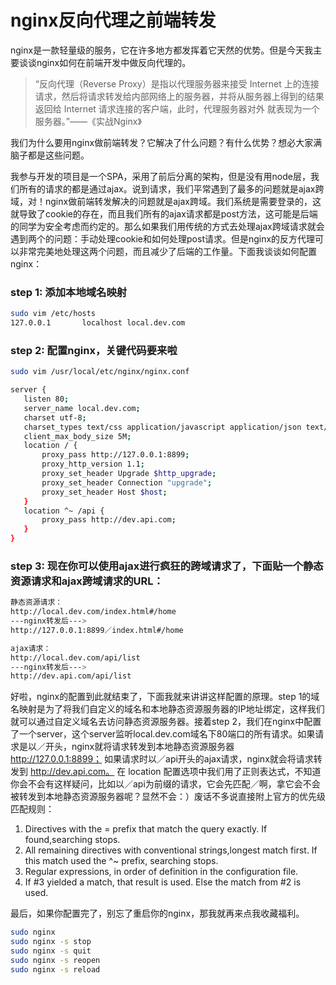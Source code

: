 # nginx反向代理之前端转发

nginx是一款轻量级的服务，它在许多地方都发挥着它天然的优势。但是今天我主要谈谈nginx如何在前端开发中做反向代理的。

> “反向代理（Reverse Proxy）是指以代理服务器来接受 Internet 上的连接请求，然后将请求转发给内部网络上的服务器，并将从服务器上得到的结果返回给 Internet 请求连接的客户端，此时，代理服务器对外   就表现为一个服务器。”——《实战Nginx》

我们为什么要用nginx做前端转发？它解决了什么问题？有什么优势？想必大家满脑子都是这些问题。

我参与开发的项目是一个SPA，采用了前后分离的架构，但是没有用node层，我们所有的请求的都是通过ajax。说到请求，我们平常遇到了最多的问题就是ajax跨域，对！nginx做前端转发解决的问题就是ajax跨域。我们系统是需要登录的，这就导致了cookie的存在，而且我们所有的ajax请求都是post方法，这可能是后端的同学为安全考虑而约定的。那么如果我们用传统的方式去处理ajax跨域请求就会遇到两个的问题：手动处理cookie和如何处理post请求。但是nginx的反方代理可以非常完美地处理这两个问题，而且减少了后端的工作量。下面我谈谈如何配置nginx：

###  step 1: 添加本地域名映射

```bash
sudo vim /etc/hosts
127.0.0.1       localhost local.dev.com
```

### step 2: 配置nginx，关键代码要来啦

```bash
sudo vim /usr/local/etc/nginx/nginx.conf

server {
   listen 80;
   server_name local.dev.com;
   charset utf-8;
   charset_types text/css application/javascript application/json text/plain;
   client_max_body_size 5M;
   location / {
       proxy_pass http://127.0.0.1:8899;
       proxy_http_version 1.1;
       proxy_set_header Upgrade $http_upgrade;
       proxy_set_header Connection "upgrade";
       proxy_set_header Host $host;
   }
   location ^~ /api {
       proxy_pass http://dev.api.com;
   }
}
```

### step 3: 现在你可以使用ajax进行疯狂的跨域请求了，下面贴一个静态资源请求和ajax跨域请求的URL：

```bash
静态资源请求：
http://local.dev.com/index.html#/home  
---nginx转发后--->  
http://127.0.0.1:8899／index.html#/home

ajax请求：
http://local.dev.com/api/list  
---nginx转发后--->
http://dev.api.com/api/list
```
好啦，nginx的配置到此就结束了，下面我就来讲讲这样配置的原理。step 1的域名映射是为了将我们自定义的域名和本地静态资源服务器的IP地址绑定，这样我们就可以通过自定义域名去访问静态资源服务器。接着step 2，我们在nginx中配置了一个server，这个server监听local.dev.com域名下80端口的所有请求。如果请求是以／开头，nginx就将请求转发到本地静态资源服务器 http://127.0.0.1:8899； 如果请求时以／api开头的ajax请求，nginx就会将请求转发到 http://dev.api.com。 在 location 配置选项中我们用了正则表达式，不知道你会不会有这样疑问，比如以／api为前缀的请求，它会先匹配／啊，拿它会不会被转发到本地静态资源服务器呢？显然不会：）废话不多说直接附上官方的优先级匹配规则：

 1. Directives with the = prefix that match the query exactly. If found,searching stops.
 2. All remaining directives with conventional strings,longest match first. If this match used the ^~ prefix, searching stops.
 3. Regular expressions, in order of definition in the configuration file.
 4. If #3 yielded a match, that result is used. Else
   the match from #2 is used.

最后，如果你配置完了，别忘了重启你的nginx，那我就再来点我收藏福利。

```bash
sudo nginx
sudo nginx -s stop
sudo nginx -s quit
sudo nginx -s reopen
sudo nginx -s reload
```

